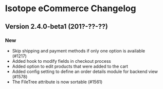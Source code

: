 Isotope eCommerce Changelog
===========================


Version 2.4.0-beta1 (201?-??-??)
--------------------------------

### New

- Skip shipping and payment methods if only one option is available (#1217)
- Added hook to modify fields in checkout process
- Added option to edit products that were added to the cart
- Added config setting to define an order details module for backend view (#1578)
- The FileTree attribute is now sortable (#1561)
